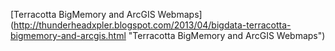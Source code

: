 [Terracotta BigMemory and ArcGIS Webmaps] (http://thunderheadxpler.blogspot.com/2013/04/bigdata-terracotta-bigmemory-and-arcgis.html "Terracotta BigMemory and ArcGIS Webmaps")
